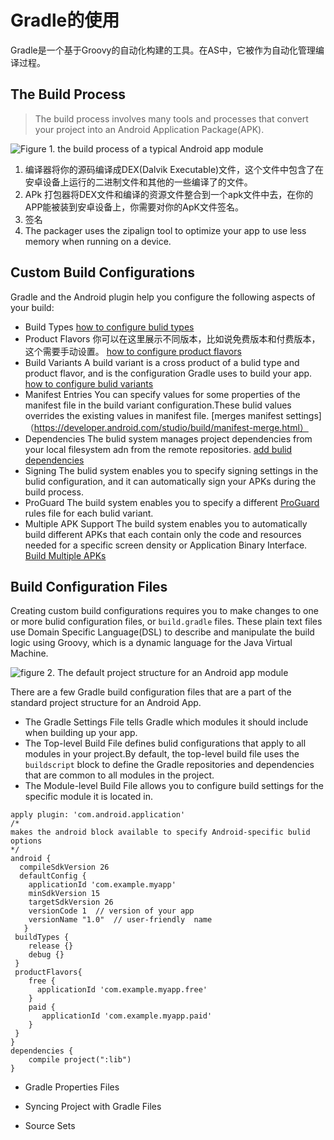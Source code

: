 # Gradle的使用
Gradle是一个基于Groovy的自动化构建的工具。在AS中，它被作为自动化管理编译过程。
## The Build Process
> The build process involves many tools and processes that convert your project into an Android Application Package(APK).

![Figure 1. the build process of a typical Android app module](https://developer.android.com/images/tools/studio/build-process_2x.png)
1. 编译器将你的源码编译成DEX(Dalvik Executable)文件，这个文件中包含了在安卓设备上运行的二进制文件和其他的一些编译了的文件。
2. APk 打包器将DEX文件和编译的资源文件整合到一个apk文件中去，在你的APP能被装到安卓设备上，你需要对你的ApK文件签名。
3. 签名
4. The packager uses the zipalign tool to optimize your app to use less memory when running on a device.

## Custom Build Configurations
Gradle and the Android plugin help you configure the following aspects of your build:
+ Build Types
[how to configure bulid types](https://developer.android.com/studio/build/build-variants.html#build-types)
+ Product Flavors
你可以在这里展示不同版本，比如说免费版本和付费版本，这个需要手动设置。
[how to configure product flavors](https://developer.android.com/studio/build/build-variants.html#product-flavors)
+ Build Variants
A build variant is a cross product of a bulid type and product flavor, and is the configuration Gradle uses to build your app.
[how to configure bulid variants](https://developer.android.com/studio/build/build-variants.html)
+ Manifest Entries
You can specify values for some properties of the manifest file in the build variant configuration.These bulid values overrides the existing values in manifest file.
[merges manifest settings]（https://developer.android.com/studio/build/manifest-merge.html）
+ Dependencies
The bulid system manages project dependencies from your local filesystem adn from the remote repositories.
[add bulid dependencies](https://developer.android.com/studio/build/dependencies.html)
+ Signing
The bulid system enables you to specify signing settings in the bulid configuration, and it can automatically sign your APKs during the build process.
+ ProGuard
The build system enables you to specify a different [ProGuard](https://developer.android.com/studio/build/shrink-code.html) rules file for each bulid variant.
+ Multiple APK Support
The build system enables you to automatically build different APKs that each contain only the code and resources needed for a specific screen density or Application Binary Interface.
[Build Multiple APKs](https://developer.android.com/studio/build/configure-apk-splits.html)
## Build Configuration Files
Creating custom build configurations requires you to make changes to one or more bulid configuration files, or `build.gradle` files. These plain text files use Domain Specific Language(DSL) to describe and manipulate the build logic using Groovy, which is a dynamic language for the Java Virtual Machine.

![figure 2. The default project structure for an Android app module](https://developer.android.com/images/tools/studio/project-structure_2x.png)

There are a few Gradle build configuration files that are a part of the standard project structure for an Android App.
+ The Gradle Settings File
tells Gradle which modules it should include when building up your app.
+ The Top-level Build File
defines bulid configurations that apply to all modules in your project.By default, the top-level build file uses the `buildscript` block to define the Gradle repositories and dependencies that are common to all modules in the project.
+ The Module-level Build File
allows you to configure build settings for the specific module it is located in.
```
apply plugin: 'com.android.application'
/*
makes the android block available to specify Android-specific bulid options
*/
android {
  compileSdkVersion 26
  defaultConfig { 
    applicationId 'com.example.myapp'
    minSdkVersion 15
    targetSdkVersion 26
    versionCode 1  // version of your app
    versionName "1.0"  // user-friendly  name
   }
 buildTypes {
    release {}
    debug {}
 } 
 productFlavors{
    free {
      applicationId 'com.example.myapp.free'
    }
    paid {
       applicationId 'com.example.myapp.paid'
    }
 }
}
dependencies {
    compile project(":lib")
}
```
+ Gradle Properties Files

+ Syncing Project with Gradle Files

+ Source Sets
